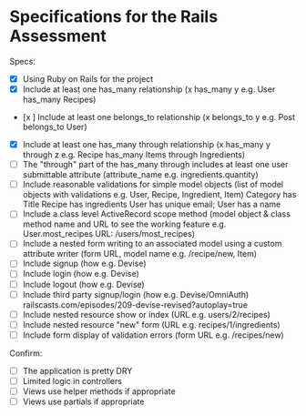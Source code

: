 # Specifications for the Rails Assessment

Specs:
- [x] Using Ruby on Rails for the project
- [x] Include at least one has_many relationship (x has_many y e.g. User has_many Recipes)
- [x ] Include at least one belongs_to relationship (x belongs_to y e.g. Post belongs_to User)
- [x] Include at least one has_many through relationship (x has_many y through z e.g. Recipe has_many Items through Ingredients)
- [ ] The "through" part of the has_many through includes at least one user submittable attribute (attribute_name e.g. ingredients.quantity)
- [ ] Include reasonable validations for simple model objects (list of model objects with validations e.g. User, Recipe, Ingredient, Item)
Category has Title
Recipe has ingredients
User has unique email; User has a name
- [ ] Include a class level ActiveRecord scope method (model object & class method name and URL to see the working feature e.g. User.most_recipes URL: /users/most_recipes)
- [ ] Include a nested form writing to an associated model using a custom attribute writer (form URL, model name e.g. /recipe/new, Item)
- [ ] Include signup (how e.g. Devise)
- [ ] Include login (how e.g. Devise)
- [ ] Include logout (how e.g. Devise)
- [ ] Include third party signup/login (how e.g. Devise/OmniAuth)
railscasts.com/episodes/209-devise-revised?autoplay=true
- [ ] Include nested resource show or index (URL e.g. users/2/recipes)
- [ ] Include nested resource "new" form (URL e.g. recipes/1/ingredients)
- [ ] Include form display of validation errors (form URL e.g. /recipes/new)

Confirm:
- [ ] The application is pretty DRY
- [ ] Limited logic in controllers
- [ ] Views use helper methods if appropriate
- [ ] Views use partials if appropriate
